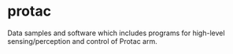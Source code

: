 # protac
Data samples and software which includes programs for high-level sensing/perception and control of Protac arm.
